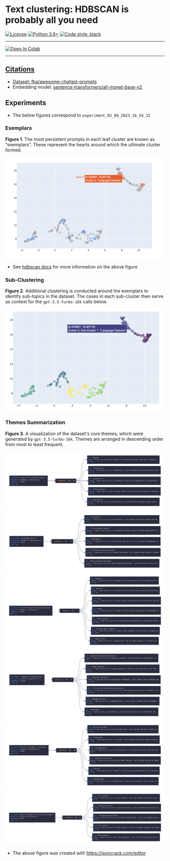 # Text clustering: HDBSCAN is probably all you need

[![License](https://img.shields.io/badge/License-Apache_2.0-green.svg)](https://github.com/daniel-furman/Polyglot-or-Not/blob/main/LICENSE) 
[![Python 3.9+](https://img.shields.io/badge/python-3.9+-blue.svg)](https://www.python.org/downloads/release/python-390/) 
[![Code style: black](https://img.shields.io/badge/code%20style-black-000000.svg)](https://github.com/psf/black) 

---

<a target="_blank" href="https://colab.research.google.com/github/daniel-furman/awesome-chatgpt-prompts-clustering/blob/main/notebooks/awesome-chatgpt-prompts-clustering.ipynb"> <img src="https://colab.research.google.com/assets/colab-badge.svg" alt="Open In Colab"/>

---

## Citations

* Dataset: [fka/awesome-chatgpt-prompts](https://huggingface.co/datasets/fka/awesome-chatgpt-prompts)
* Embedding model: [sentence-transformers/all-mpnet-base-v2](https://huggingface.co/sentence-transformers/all-mpnet-base-v2)

## Experiments

* The below figures correspond to `experiment_02_09_2023_16_54_32`

### Exemplars

**Figure 1**. The most persistent prompts in each leaf cluster are known as "exemplars". These represent the hearts around which the ultimate cluster formed.

![](experiments/experiment_02_09_2023_16_54_32/assets/exemplars_viz_1.png)

* See [hdbscan docs](https://hdbscan.readthedocs.io/en/latest/soft_clustering_explanation.html#distance-based-membership) for more information on the above figure

### Sub-Clustering

**Figure 2**. Additional clustering is conducted around the exemplars to identify sub-topics in the dataset. The cases in each sub-cluster then serve as context for the `gpt-3.5-turbo-16k` calls below.

![](experiments/experiment_02_09_2023_16_54_32/assets/exemplars_viz_2.png)

### Themes Summarization

**Figure 3**. A visualization of the dataset's core themes, which were generated by `gpt-3.5-turbo-16k`. Themes are arranged in descending order from most to least frequent. 

![](experiments/experiment_02_09_2023_16_54_32/assets/cluster1_subcluster4.png)
![](experiments/experiment_02_09_2023_16_54_32/assets/cluster1_subcluster2.png)
![](experiments/experiment_02_09_2023_16_54_32/assets/cluster1_subcluster5.png)
![](experiments/experiment_02_09_2023_16_54_32/assets/cluster0_subcluster1.png)
![](experiments/experiment_02_09_2023_16_54_32/assets/cluster1_subcluster3.png)
![](experiments/experiment_02_09_2023_16_54_32/assets/cluster0_subcluster0.png)

* The above figure was created with https://jsoncrack.com/editor
